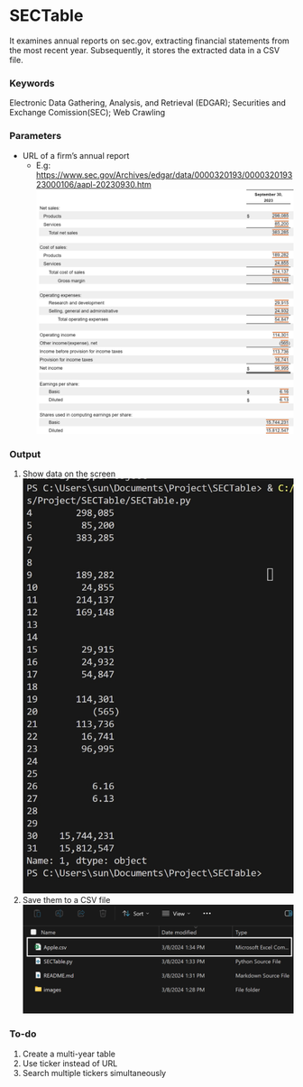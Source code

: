 # SECTable

It examines annual reports on sec.gov, extracting financial statements from the most recent year. Subsequently, it stores the extracted data in a CSV file.

### Keywords

Electronic Data Gathering, Analysis, and Retrieval (EDGAR); Securities and Exchange Comission(SEC); Web Crawling 

### Parameters
- URL of a firm’s annual report
  - E.g: https://www.sec.gov/Archives/edgar/data/0000320193/000032019323000106/aapl-20230930.htm 
![](images/Annual_Report.jpg)

### Output
1. Show data on the screen
![](images/Output_Screen.jpg)
2. Save them to a CSV file
![](images/CSV.png)

### To-do
1. Create a multi-year table
2. Use ticker instead of URL
3. Search multiple tickers simultaneously

